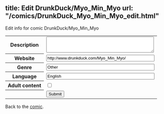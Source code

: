 title: Edit DrunkDuck/Myo_Min_Myo
url: "/comics/DrunkDuck_Myo_Min_Myo_edit.html"
---
Edit info for comic DrunkDuck/Myo_Min_Myo

<form name="comic" action="http://gaepostmail.appspot.com/comic/" method="post">
<table class="comicinfo">
<tr>
<th>Description</th><td><textarea name="description" cols="40" rows="3"></textarea></td>
</tr>
<tr>
<th>Website</th><td><input type="text" name="url" value="http://www.drunkduck.com/Myo_Min_Myo/" size="40"/></td>
</tr>
<tr>
<th>Genre</th><td><input type="text" name="genre" value="Other" size="40"/></td>
</tr>
<tr>
<th>Language</th><td><input type="text" name="language" value="English" size="40"/></td>
</tr>
<tr>
<th>Adult content</th><td><input type="checkbox" name="adult" value="adult" /></td>
</tr>
<tr>
<th></th><td>
<input type="hidden" name="comic" value="DrunkDuck_Myo_Min_Myo" />
<input type="submit" name="submit" value="Submit" />
</td>
</tr>
</table>
</form>

Back to the [comic](DrunkDuck_Myo_Min_Myo.html).
